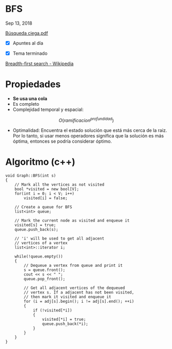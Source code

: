 # BFS

Sep 13, 2018

[Búsqueda ciega.pdf](Busquedaciega-05fdf8d5-b7ab-4e34-85bd-ac76532ddd78.pdf)

- [x]  Apuntes al día
- [x]  Tema terminado



[Breadth-first search - Wikipedia](https://en.wikipedia.org/wiki/Breadth-first_search)

# Propiedades



- **Se usa una cola**
- Es completo
- Complejidad temporal y espacial:

$$O({ramificacion}^{profundidad})$$

- Optimalidad: Encuentra el estado solución que está más cerca de la raiz. Por lo tanto, si usar menos operadores significa que la solución es más óptima, entonces se podría considerar óptimo.

# Algoritmo (c++)



    void Graph::BFS(int s) 
    { 
        // Mark all the vertices as not visited 
        bool *visited = new bool[V]; 
        for(int i = 0; i < V; i++) 
            visited[i] = false; 
      
        // Create a queue for BFS 
        list<int> queue; 
      
        // Mark the current node as visited and enqueue it 
        visited[s] = true; 
        queue.push_back(s); 
      
        // 'i' will be used to get all adjacent 
        // vertices of a vertex 
        list<int>::iterator i; 
      
        while(!queue.empty()) 
        { 
            // Dequeue a vertex from queue and print it 
            s = queue.front(); 
            cout << s << " "; 
            queue.pop_front(); 
      
            // Get all adjacent vertices of the dequeued 
            // vertex s. If a adjacent has not been visited,  
            // then mark it visited and enqueue it 
            for (i = adj[s].begin(); i != adj[s].end(); ++i) 
            { 
                if (!visited[*i]) 
                { 
                    visited[*i] = true; 
                    queue.push_back(*i); 
                } 
            } 
        } 
    }
